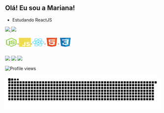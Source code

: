 ## Olá! Eu sou a Mariana!

- Estudando ReactJS

<div>
  <a href="https://github.com/marioliver7">
  <img height="180em" src="https://github-readme-stats.vercel.app/api?username=marioliver7&show_icons=true&theme=dracula&include_all_commits=true&count_private=true"/>
  <img height="180em" src="https://github-readme-stats.vercel.app/api/top-langs/?username=marioliver7&layout=compact&langs_count=7&theme=dracula"/>
</div>
  
<div style="display: inline_block"><br>
  <img align="center" alt="Rafa-Node" height="30" width="40" src="https://raw.githubusercontent.com/devicons/devicon/master/icons/nodejs/nodejs-original.svg">
  <img align="center" alt="Rafa-Js" height="30" width="40" src="https://raw.githubusercontent.com/devicons/devicon/master/icons/javascript/javascript-plain.svg">
  <img align="center" alt="Rafa-React" height="30" width="40" src="https://raw.githubusercontent.com/devicons/devicon/master/icons/react/react-original.svg">
  <img align="center" alt="Rafa-HTML" height="30" width="40" src="https://raw.githubusercontent.com/devicons/devicon/master/icons/html5/html5-original.svg">
  <img align="center" alt="Rafa-CSS" height="30" width="40" src="https://raw.githubusercontent.com/devicons/devicon/master/icons/css3/css3-original.svg">
<!--   <img align="right" alt="Rafa-yoda" src="https://cdn.discordapp.com/attachments/795358919417397249/825430589581688872/hi.gif"> -->
</div>
  
  ##
 
<div> 
  <a href="https://www.instagram.com/mari_oliver7/" target="_blank"><img src="https://img.shields.io/badge/-Instagram-%23E4405F?style=for-the-badge&logo=instagram&logoColor=white" target="_blank"></a>
  <a href = "mailto:mariana.mmj.oliveira@gmail.com"><img src="https://img.shields.io/badge/-Gmail-%23333?style=for-the-badge&logo=gmail&logoColor=white" target="_blank"></a>
  <a href="https://www.linkedin.com/in/mariana--oliveira/" target="_blank"><img src="https://img.shields.io/badge/-LinkedIn-%230077B5?style=for-the-badge&logo=linkedin&logoColor=white" target="_blank"></a> 
  <p align="left"> <img src="https://komarev.com/ghpvc/?username=marioliver7&color=blue" alt="Profile views" /> </p>
  
 
  ![Snake animation](https://github.com/marioliver7/marioliver7/blob/output/github-contribution-grid-snake.svg)
 
</div>
  

